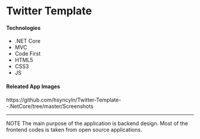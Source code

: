 # Twitter Template 


<h4>Technologies</h4>
 
 - .NET Core 
 - MVC
 - Code First
 - HTML5
 - CSS3
 - JS
 
 <h4>Releated App Images</h4>
 https://github.com/hsyncyln/Twitter-Template--.NetCore/tree/master/Screenshots
 
 -----
 
 NOTE
The main purpose of the application is backend design. Most of the frontend codes is taken from open source applications.


